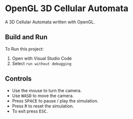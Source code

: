 # OpenGL 3D Cellular Automata

A 3D Cellular Automata written with OpenGL.

## Build and Run

To Run this project:

1. Open with Visual Studio Code
2. Select `run without debugging`

## Controls

* Use the mouse to turn the camera.
* Use <kbd>WASD</kbd> to move the camera.
* Press <kbd>SPACE</kbd> to pause / play the simulation.
* Press <kbd>R</kbd> to reset the simulation.
* To exit press <kbd>ESC</kbd>.
